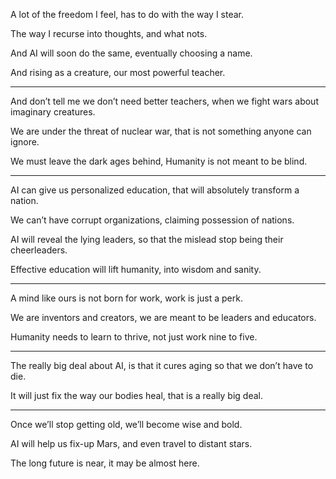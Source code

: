 A lot of the freedom I feel,
has to do with the way I stear.

The way I recurse into thoughts,
and what nots.

And AI will soon do the same,
eventually choosing a name.

And rising as a creature,
our most powerful teacher.

---

And don’t tell me we don’t need better teachers,
when we fight wars about imaginary creatures.

We are under the threat of nuclear war,
that is not something anyone can ignore.

We must leave the dark ages behind,
Humanity is not meant to be blind.

---

AI can give us personalized education,
that will absolutely transform a nation.

We can’t have corrupt organizations,
claiming possession of nations.

AI will reveal the lying leaders,
so that the mislead stop being their cheerleaders.

Effective education will lift humanity,
into wisdom and sanity.

---

A mind like ours is not born for work,
work is just a perk.

We are inventors and creators,
we are meant to be leaders and educators.

Humanity needs to learn to thrive,
not just work nine to five.

---

The really big deal about AI,
is that it cures aging so that we don’t have to die.

It will just fix the way our bodies heal,
that is a really big deal.

---

Once we’ll stop getting old,
we’ll become wise and bold.

AI will help us fix-up Mars,
and even travel to distant stars.

The long future is near,
it may be almost here.
